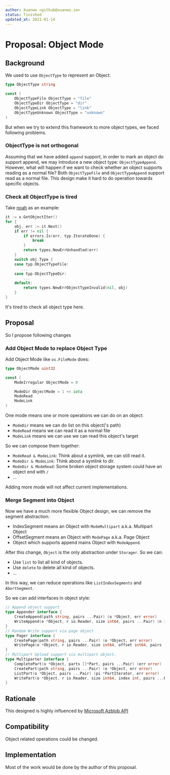 ```yaml
---
author: Xuanwo <github@xuanwo.io>
status: finished
updated_at: 2021-01-14
---
```


# Proposal: Object Mode

## Background

We used to use `ObjectType` to represent an Object:

```go
type ObjectType string

const (
	ObjectTypeFile ObjectType = "file"
	ObjectTypeDir ObjectType = "dir"
	ObjectTypeLink ObjectType = "link"
	ObjectTypeUnknown ObjectType = "unknown"
)
```

But when we try to extend this framework to more object types, we faced following problems.

### ObjectType is not orthogonal

Assuming that we have added `append` support, in order to mark an object do support append, we may introduce a new object type: `ObjectTypeAppend`. However, what will happen if we want to check whether an object supports reading as a normal file? Both 
`ObjectTypeFile` and `ObjectTypeAppend` support read as a normal file. This design make it hard to do operation towards specific objects.

### Check all ObjectType is tired

Take [noah](https://github.com/qingstor/noah) as an example:

```go
it := x.GetObjectIter()
for {
    obj, err := it.Next()
    if err != nil {
        if errors.Is(err, typ.IterateDone) {
            break
        }
        return types.NewErrUnhandled(err)
    }
    switch obj.Type {
    case typ.ObjectTypeFile:
       ...
    case typ.ObjectTypeDir:
        ...
    default:
        return types.NewErrObjectTypeInvalid(nil, obj)
    }
}
```

It's tired to check all object type here.

## Proposal

So I propose following changes

### Add Object Mode to replace Object Type

Add Object Mode like `os.FileMode` does:

```go
type ObjectMode uint32

const (
	ModeIrregular ObjectMode = 0

	ModeDir ObjectMode = 1 << iota
	ModeRead
	ModeLink
)
```

One mode means one or more operations we can do on an object: 

- `ModeDir` means we can do list on this object('s path)
- `ModeRead` means we can read it as a normal file
- `ModeLink` means we can use we can read this object's target

So we can compose them together:

- `ModeRead & ModeLink`: Think about a symlink, we can still read it.
- `ModeDir & ModeLink`: Think about a symlink to dir.
- `ModeDir & ModeRead`: Some broken object storage system could have an object end with `/`
- ...

Adding more mode will not affect current implementations.

### Merge Segment into Object

Now we have a much more flexible Object design, we can remove the segment abstraction:

- IndexSegment means an Object with `ModeMultipart` a.k.a. Multipart Object
- OffsetSegment means an Object with `ModePage` a.k.a. Page Object
- Object which supports append mains Object with `ModeAppend`.

After this change, `Object` is the only abstraction under `Storager`. So we can:

- Use `list` to list all kind of objects.
- Use `delete` to delete all kind of objects.
- ...

In this way, we can reduce operations like `ListIndexSegments` and `AbortSegment`.

So we can add interfaces in object style:

```go
// Append object support
type Appender interface {
	CreateAppend(path string, pairs ...Pair) (o *Object, err error)
	WriteAppend(o *Object, r io.Reader, size int64, pairs ...Pair) (n int64, err error)
}
// Random Write support via page object
type Pager interface {
	CreatePage(path string, pairs ...Pair) (o *Object, err error)
	WritePage(o *Object, r io.Reader, size int64, offset int64, pairs ...Pair) (n int64, err error)
}
// Multipart Upload support via multipart object.
type Multiparter interface {
	CompletePart(o *Object, parts []*Part, pairs ...Pair) (err error)
	CreatePart(path string, pairs ...Pair) (o *Object, err error)
	ListPart(o *Object, pairs ...Pair) (pi *PartIterator, err error)
	WritePart(o *Object, r io.Reader, size int64, index int, pairs ...Pair) (n int64, err error)
}
```

## Rationale

This designed is highly influenced by [Microsoft Azblob API](https://docs.microsoft.com/en-us/rest/api/storageservices/blob-service-rest-api)

## Compatibility

Object related operations could be changed.

## Implementation

Most of the work would be done by the author of this proposal.